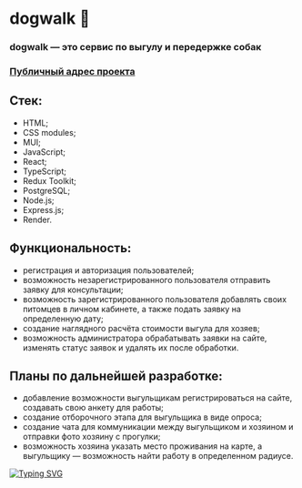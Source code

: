 # dogwalk 🐶

### dogwalk — это сервис по выгулу и передержке собак

### [Публичный адрес проекта](https://dogwalk.onrender.com)

## Стек:
- HTML;
- CSS modules;
- MUI;
- JavaScript;
- React;
- TypeScript;
- Redux Toolkit;
- PostgreSQL;
- Node.js;
- Express.js;
- Render.

## Функциональность:
- регистрация и авторизация пользователей;
- возможность незарегистрированного пользователя отправить заявку для консультации;
- возможность зарегистрированного пользователя добавлять своих питомцев в личном кабинете, а также подать заявку на определенную дату;
- создание наглядного расчёта стоимости выгула для хозяев;
- возможность администратора обрабатывать заявки на сайте, изменять статус заявок и удалять их после обработки.

## Планы по дальнейшей разработке:
- добавление возможности выгульщикам регистрироваться на сайте, создавать свою анкету для работы;
- создание отборочного этапа для выгульщика в виде опроса;
- создание чата для коммуникации между выгульщиком и хозяином и отправки фото хозяину с прогулки;
- возможность хозяина указать место проживания на карте, а выгульщику — возможность найти работу в определенном радиусе.

[![Typing SVG](https://readme-typing-svg.herokuapp.com?color=000000&lines=🐾+🐕‍🦺+🐕+🐩+🐕+🐩+🐕‍🦺+🐾)](https://git.io/typing-svg)
